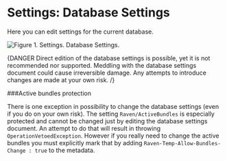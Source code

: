 # Settings: Database Settings

Here you can edit settings for the current database.

![Figure 1. Settings. Database Settings.](images/settings-database_settings-1.png)

{DANGER Direct edition of the database settings is possible, yet it is not recommended nor supported. Meddling with the database settings document could cause irreversible damage. Any attempts to introduce changes are made at your own risk. /}

###Active bundles protection

There is one exception in possibility to change the database settings (even if you do on your own risk). The setting `Raven/ActiveBundles` is especially protected and cannot be changed
just by editing the database settings document. An attempt to do that will result in throwing `OperationVetoedException`. However if you really need to change the active bundles you must
explicitly mark that by adding `Raven-Temp-Allow-Bundles-Change : true` to the metadata.
